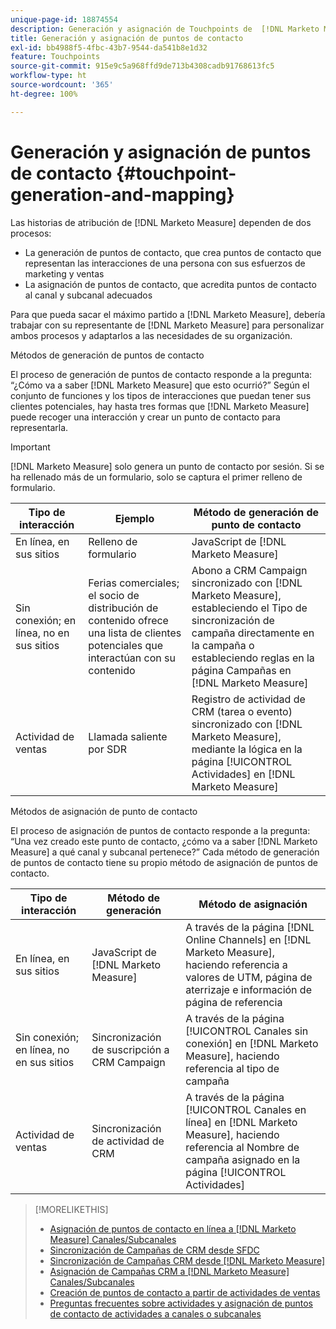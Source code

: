 ```yaml
---
unique-page-id: 18874554
description: Generación y asignación de Touchpoints de  [!DNL Marketo Measure]
title: Generación y asignación de puntos de contacto
exl-id: bb4988f5-4fbc-43b7-9544-da541b8e1d32
feature: Touchpoints
source-git-commit: 915e9c5a968ffd9de713b4308cadb91768613fc5
workflow-type: ht
source-wordcount: '365'
ht-degree: 100%

---
```


# Generación y asignación de puntos de contacto {#touchpoint-generation-and-mapping}

Las historias de atribución de [!DNL Marketo Measure] dependen de dos procesos:

* La generación de puntos de contacto, que crea puntos de contacto que representan las interacciones de una persona con sus esfuerzos de marketing y ventas
* La asignación de puntos de contacto, que acredita puntos de contacto al canal y subcanal adecuados

Para que pueda sacar el máximo partido a [!DNL Marketo Measure], debería trabajar con su representante de [!DNL Marketo Measure] para personalizar ambos procesos y adaptarlos a las necesidades de su organización.

Métodos de generación de puntos de contacto

El proceso de generación de puntos de contacto responde a la pregunta: “¿Cómo va a saber [!DNL Marketo Measure] que esto ocurrió?” Según el conjunto de funciones y los tipos de interacciones que puedan tener sus clientes potenciales, hay hasta tres formas que [!DNL Marketo Measure] puede recoger una interacción y crear un punto de contacto para representarla.

>[!IMPORTANT]
>
>[!DNL Marketo Measure] solo genera un punto de contacto por sesión. Si se ha rellenado más de un formulario, solo se captura el primer relleno de formulario.

| **Tipo de interacción** | **Ejemplo** | **Método de generación de punto de contacto** |
|---|---|---|
| En línea, en sus sitios | Relleno de formulario | JavaScript de [!DNL Marketo Measure] |
| Sin conexión; en línea, no en sus sitios | Ferias comerciales; el socio de distribución de contenido ofrece una lista de clientes potenciales que interactúan con su contenido | Abono a CRM Campaign sincronizado con [!DNL Marketo Measure], estableciendo el Tipo de sincronización de campaña directamente en la campaña o estableciendo reglas en la página Campañas en [!DNL Marketo Measure] |
| Actividad de ventas | Llamada saliente por SDR | Registro de actividad de CRM (tarea o evento) sincronizado con [!DNL Marketo Measure], mediante la lógica en la página [!UICONTROL Actividades] en [!DNL Marketo Measure] |

Métodos de asignación de punto de contacto

El proceso de asignación de puntos de contacto responde a la pregunta: “Una vez creado este punto de contacto, ¿cómo va a saber [!DNL Marketo Measure] a qué canal y subcanal pertenece?” Cada método de generación de puntos de contacto tiene su propio método de asignación de puntos de contacto.

| **Tipo de interacción** | **Método de generación** | **Método de asignación** |
|---|---|---|
| En línea, en sus sitios | JavaScript de [!DNL Marketo Measure] | A través de la página [!DNL Online Channels] en [!DNL Marketo Measure], haciendo referencia a valores de UTM, página de aterrizaje e información de página de referencia |
| Sin conexión; en línea, no en sus sitios | Sincronización de suscripción a CRM Campaign | A través de la página [!UICONTROL Canales sin conexión] en [!DNL Marketo Measure], haciendo referencia al tipo de campaña |
| Actividad de ventas | Sincronización de actividad de CRM | A través de la página [!UICONTROL Canales en línea] en [!DNL Marketo Measure], haciendo referencia al Nombre de campaña asignado en la página [!UICONTROL Actividades] |

>[!MORELIKETHIS]
>
>* [Asignación de puntos de contacto en línea a [!DNL Marketo Measure] Canales/Subcanales](/help/channel-tracking-and-setup/online-channels/online-custom-channel-setup.md)
>* [Sincronización de Campañas de CRM desde SFDC](/help/channel-tracking-and-setup/offline-channels/legacy-processes/syncing-offline-campaigns.md)
>* [Sincronización de Campañas CRM desde [!DNL Marketo Measure]](/help/channel-tracking-and-setup/offline-channels/custom-campaign-sync.md)
>* [Asignación de Campañas CRM a [!DNL Marketo Measure] Canales/Subcanales](/help/channel-tracking-and-setup/offline-channels/offline-custom-channel-setup.md)
>* [Creación de puntos de contacto a partir de actividades de ventas](/help/advanced-marketo-measure-features/activities-attribution/salesforce-activities-attribution.md)
>* [Preguntas frecuentes sobre actividades y asignación de puntos de contacto de actividades a canales o subcanales](/help/advanced-marketo-measure-features/activities-attribution/activities-attribution-faq.md)


